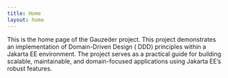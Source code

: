 ```yaml
---
title: Home
layout: home
---
```


This is the home page of the Gauzeder project. This project demonstrates an implementation of Domain-Driven Design (
DDD) principles within a Jakarta EE environment. The project serves as a practical guide for building scalable,
maintainable, and domain-focused applications using Jakarta EE’s robust features.